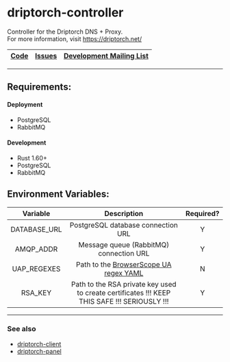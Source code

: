 # driptorch-controller
Controller for the Driptorch DNS + Proxy.   
For more information, visit https://driptorch.net/

| [Code](https://git.sr.ht/~eviee/driptorch-controller) | [Issues](https://todo.sr.ht/~eviee/Driptorch) | [Development Mailing List](https://lists.sr.ht/~eviee/driptorch-devel) |
|-------------------------------------------------------|-----------------------------------------------|------------------------------------------------------------------------|

---

## Requirements:
#### Deployment
* PostgreSQL
* RabbitMQ

#### Development
* Rust 1.60+
* PostgreSQL
* RabbitMQ

## Environment Variables:
| **Variable** |                                             **Description**                                              | **Required?** |
|:------------:|:--------------------------------------------------------------------------------------------------------:|:-------------:|
| DATABASE_URL |                                    PostgreSQL database connection URL                                    |       Y       |
|  AMQP_ADDR   |                                 Message queue (RabbitMQ) connection URL                                  |       Y       |
| UAP_REGEXES  | Path to the [BrowserScope UA regex YAML](https://github.com/ua-parser/uap-core/blob/master/regexes.yaml) |       N       |
|   RSA_KEY    |       Path to the RSA private key used to create certificates !!! KEEP THIS SAFE !!! SERIOUSLY !!!       |       Y       |

---

### See also
* [driptorch-client](https://git.sr.ht/~eviee/driptorch-client)
* [driptorch-panel](https://git.sr.ht/~eviee/driptorch-panel)